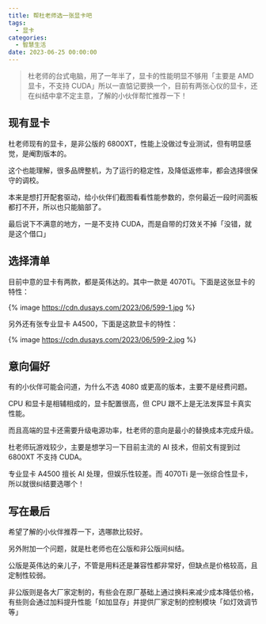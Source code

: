 ```yaml
---
title: 帮杜老师选一张显卡吧
tags:
  - 显卡
categories:
  - 智慧生活
date: 2023-06-25 00:00:00
---
```


> 杜老师的台式电脑，用了一年半了，显卡的性能明显不够用「主要是 AMD 显卡，不支持 CUDA」所以一直惦记要换一个，目前有两张心仪的显卡，还在纠结中拿不定主意，了解的小伙伴帮忙推荐一下！

<!-- more -->

## 现有显卡

杜老师现有的显卡，是非公版的 6800XT，性能上没做过专业测试，但有明显感觉，是阉割版本的。

这个也能理解，很多品牌整机，为了运行的稳定性，及降低返修率，都会选择很保守的调校。

本来是想打开配套驱动，给小伙伴们截图看看性能参数的，奈何最近一段时间面板都打不开，所以也只能脑部了。

最后说下不满意的地方，一是不支持 CUDA，而是自带的灯效关不掉「没错，就是这个借口」

## 选择清单

目前中意的显卡有两款，都是英伟达的。其中一款是 4070Ti。下面是这张显卡的特性：

{% image https://cdn.dusays.com/2023/06/599-1.jpg %}

另外还有张专业显卡 A4500，下面是这款显卡的特性：

{% image https://cdn.dusays.com/2023/06/599-2.jpg %}

## 意向偏好

有的小伙伴可能会问道，为什么不选 4080 或更高的版本，主要不是经费问题。

CPU 和显卡是相辅相成的，显卡配置很高，但 CPU 跟不上是无法发挥显卡真实性能。

而且高端的显卡还需要升级电源功率，杜老师的意向是最小的替换成本完成升级。

杜老师玩游戏较少，主要是想学习一下目前主流的 AI 技术，但前文有提到过 6800XT 不支持 CUDA。

专业显卡 A4500 擅长 AI 处理，但娱乐性较差。而 4070Ti 是一张综合性显卡，所以就很纠结要选哪个！

## 写在最后

希望了解的小伙伴推荐一下，选哪款比较好。

另外附加一个问题，就是杜老师也在公版和非公版间纠结。

公版是英伟达的亲儿子，不管是用料还是兼容性都非常好，但缺点是价格较高，且定制性较弱。

非公版则是各大厂家定制的，有些会在原厂基础上通过换料来减少成本降低价格，有些则会通过加料提升性能「如加显存」并提供厂家定制的控制模块「如灯效调节等」